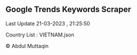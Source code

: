 

## Google Trends Keywords Scraper 
 
Last Update 21-03-2023 , 21:25:50

Country List :
VIETNAM.json



© Abdul Muttaqin 
